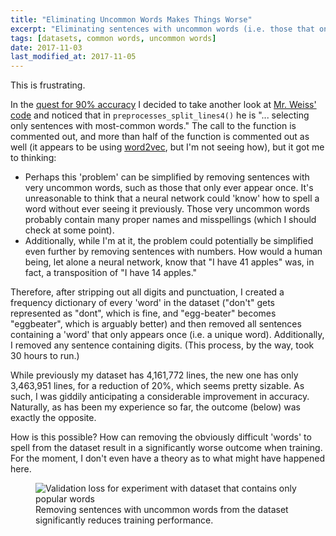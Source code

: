 ```yaml
---
title: "Eliminating Uncommon Words Makes Things Worse"
excerpt: "Eliminating sentences with uncommon words (i.e. those that only appear once) from the dataset does not improve the accuracy of the training, for reasons unknown."
tags: [datasets, common words, uncommon words]
date: 2017-11-03
last_modified_at: 2017-11-05
---
```


This is frustrating.

In the [quest for 90% accuracy](/deep-speeding-blog/2017-09-14-Motivation-and-Goals/) I decided to take another look at [Mr. Weiss' code](https://github.com/MajorTal/DeepSpell/blob/master/keras_spell.py) and noticed that in `preprocesses_split_lines4()` he is "... selecting only sentences with most-common words." The call to the function is commented out, and more than half of the function is commented out as well (it appears to be using [word2vec](https://www.tensorflow.org/tutorials/word2vec), but I'm not seeing how), but it got me to thinking:

* Perhaps this 'problem' can be simplified by removing sentences with very uncommon words, such as those that only ever appear once. It's unreasonable to think that a neural network could 'know' how to spell a word without ever seeing it previously. Those very uncommon words probably contain many proper names and misspellings (which I should check at some point).
* Additionally, while I'm at it, the problem could potentially be simplified even further by removing sentences with numbers. How would a human being, let alone a neural network, know that "I have 41 apples" was, in fact, a transposition of "I have 14 apples."

Therefore, after stripping out all digits and punctuation, I created a frequency dictionary of every 'word' in the dataset ("don't" gets represented as "dont", which is fine, and "egg-beater" becomes "eggbeater", which is arguably better) and then removed all sentences containing a 'word' that only appears once (i.e. a unique word). Additionally, I removed any sentence containing digits. (This process, by the way, took 30 hours to run.)

While previously my dataset has 4,161,772 lines, the new one has only 3,463,951 lines, for a reduction of 20%, which seems pretty sizable. As such, I was giddily anticipating a considerable improvement in accuracy. Naturally, as has been my experience so far, the outcome (below) was exactly the opposite.

How is this possible? How can removing the obviously difficult 'words' to spell from the dataset result in a significantly worse outcome when training. For the moment, I don't even have a theory as to what might have happened here.

<figure>
    <img src="{{ site.baseurl }}/assets/images/popular-words-only.png" alt="Validation loss for experiment with dataset that contains only popular words"/><figcaption>Removing sentences with uncommon words from the dataset significantly reduces training performance.</figcaption>
</figure>
